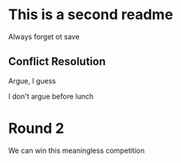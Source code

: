 
# This is a second readme

Always forget ot save

## Conflict Resolution

Argue, I guess

I don't argue before lunch 

# Round 2

We can win this meaningless competition